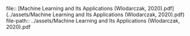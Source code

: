 file:: [Machine Learning and Its Applications (Wlodarczak, 2020).pdf](../assets/Machine Learning and Its Applications (Wlodarczak, 2020).pdf)
file-path:: ../assets/Machine Learning and Its Applications (Wlodarczak, 2020).pdf
